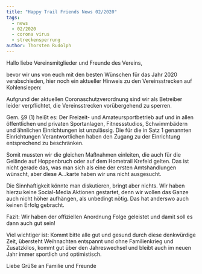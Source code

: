 ```yaml
---
title: "Happy Trail Friends News 02/2020"
tags:
  - news
  - 02/2020
  - corona virus
  - streckensperrung
author: Thorsten Rudolph
---
```


Hallo liebe Vereinsmitglieder und Freunde des Vereins,

bevor wir uns von euch mit den besten Wünschen für das Jahr 2020 verabschieden, hier noch ein aktueller Hinweis zu den Vereinsstrecken auf Kohlensiepen:

Aufgrund der aktuellen Coronaschutzverordnung sind wir als Betreiber leider verpflichtet, die Vereinsstrecken vorübergehend zu sperren.

Gem. §9 (1) heißt es:
Der Freizeit- und Amateursportbetrieb auf und in allen öffentlichen und privaten Sportanlagen, Fitnessstudios, Schwimmbädern und ähnlichen Einrichtungen ist unzulässig. Die für die in Satz 1 genannten Einrichtungen Verantwortlichen haben den Zugang zu der Einrichtung entsprechend zu beschränken. 

Somit mussten wir die gleichen Maßnahmen einleiten, die auch für die Gelände auf Hoppenbruch oder auf dem Hometrail Krefeld gelten. Das ist nicht gerade das, was man sich als eine der ersten Amtshandlungen wünscht, aber diese A...karte haben wir uns nicht ausgesucht. 

Die Sinnhaftigkeit könnte man diskutieren, bringt aber nichts. Wir haben hierzu keine Social-Media Aktionen gestartet, denn wir wollen das Ganze auch nicht höher aufhängen, als unbedingt nötig. Das hat anderswo auch keinen Erfolg gebracht. 

Fazit: Wir haben der offiziellen Anordnung Folge geleistet und damit soll es dann auch gut sein!

Viel wichtiger ist: Kommt bitte alle gut und gesund durch diese denkwürdige Zeit, übersteht Weihnachten entspannt und ohne Familienkrieg und Zusatzkilos, kommt gut über den Jahreswechsel und bleibt auch im neuen Jahr immer sportlich und optimistisch.

Liebe Grüße an Familie und Freunde
